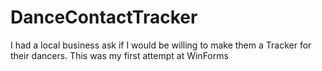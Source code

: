 # DanceContactTracker
I had a local business ask if I would be willing to make them a Tracker for their dancers. This was my first attempt at WinForms
